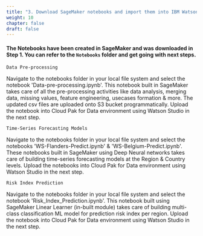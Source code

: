```yaml
---
title: "3. Download SageMaker notebooks and import them into IBM Watson Studio (Cloud Pak for Data)"
weight: 10
chapter: false
draft: false
---
```



#### The Notebooks have been created in SageMaker and was downloaded in Step 1. You can refer to the `Notebooks` folder and get going with next steps.

`Data Pre-processing`

Navigate to the notebooks folder in your local file system and select the notebook 'Data-pre-processing.ipynb'. This notebook built in SageMaker takes care of all the pre-processing activities like data analysis, merging data, missing values, feature engineering, usecases formation & more. The updated csv files are uploaded onto S3 bucket programmatically. Upload the notebook into Cloud Pak for Data environment using Watson Studio in the next step.

`Time-Series Forecasting Models`

Navigate to the notebooks folder in your local file system and select the notebooks 'WS-Flanders-Predict.ipynb' & 'WS-Belgium-Predict.ipynb'. These notebooks built in SageMaker using Deep Neural networks takes care of building time-series forecasting models at the Region & Country levels. Upload the notebooks into Cloud Pak for Data environment using Watson Studio in the next step.

`Risk Index Prediction`

Navigate to the notebooks folder in your local file system and select the notebook 'Risk_Index_Prediction.ipynb'. This notebook built using SageMaker Linear Learner (in-built module) takes care of building multi-class classification ML model for prediction risk index per region. Upload the notebook into Cloud Pak for Data environment using Watson Studio in the next step.
